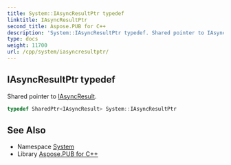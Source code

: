 ```yaml
---
title: System::IAsyncResultPtr typedef
linktitle: IAsyncResultPtr
second_title: Aspose.PUB for C++
description: 'System::IAsyncResultPtr typedef. Shared pointer to IAsyncResult in C++.'
type: docs
weight: 11700
url: /cpp/system/iasyncresultptr/
---
```

## IAsyncResultPtr typedef


Shared pointer to [IAsyncResult](../iasyncresult/).

```cpp
typedef SharedPtr<IAsyncResult> System::IAsyncResultPtr
```

## See Also

* Namespace [System](../)
* Library [Aspose.PUB for C++](../../)
